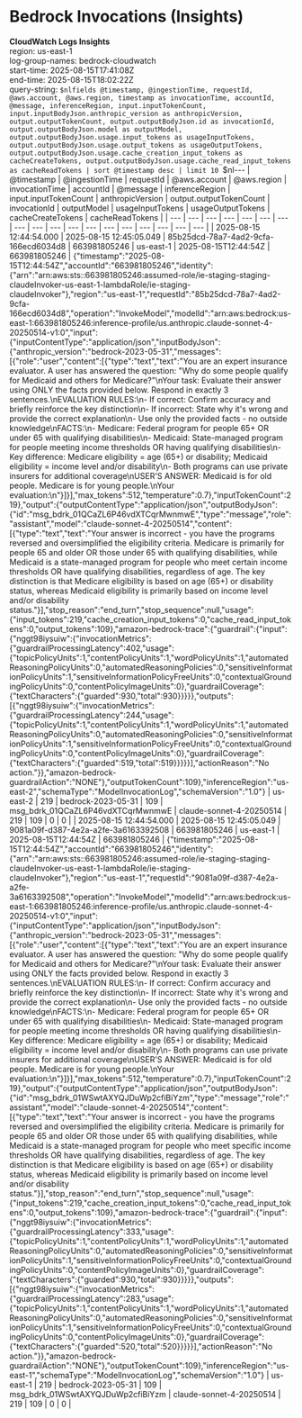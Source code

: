 ﻿# Bedrock Invocations (Insights)

**CloudWatch Logs Insights**  
region: us-east-1  
log-group-names: bedrock-cloudwatch  
start-time: 2025-08-15T17:41:08Z  
end-time: 2025-08-15T18:02:22Z  
query-string:
`$nlfields
  @timestamp,
  @ingestionTime,
  requestId,
  @aws.account,
  @aws.region,
  timestamp as invocationTime,
  accountId,
  @message,
  inferenceRegion,
  input.inputTokenCount,
  input.inputBodyJson.anthropic_version as anthropicVersion,
  output.outputTokenCount,
  output.outputBodyJson.id as invocationId,
  output.outputBodyJson.model as outputModel,
  output.outputBodyJson.usage.input_tokens as usageInputTokens,
  output.outputBodyJson.usage.output_tokens as usageOutputTokens,
  output.outputBodyJson.usage.cache_creation_input_tokens as cacheCreateTokens,
  output.outputBodyJson.usage.cache_read_input_tokens as cacheReadTokens
| sort @timestamp desc
| limit 10
`$nl---
| @timestamp | @ingestionTime | requestId | @aws.account | @aws.region | invocationTime | accountId | @message | inferenceRegion | input.inputTokenCount | anthropicVersion | output.outputTokenCount | invocationId | outputModel | usageInputTokens | usageOutputTokens | cacheCreateTokens | cacheReadTokens |
| --- | --- | --- | --- | --- | --- | --- | --- | --- | --- | --- | --- | --- | --- | --- | --- | --- | --- |
| 2025-08-15 12:44:54.000 | 2025-08-15 12:45:05.049 | 85b25dcd-78a7-4ad2-9cfa-166ecd6034d8 | 663981805246 | us-east-1 | 2025-08-15T12:44:54Z | 663981805246 | {"timestamp":"2025-08-15T12:44:54Z","accountId":"663981805246","identity":{"arn":"arn:aws:sts::663981805246:assumed-role/ie-staging-staging-claudeInvoker-us-east-1-lambdaRole/ie-staging-claudeInvoker"},"region":"us-east-1","requestId":"85b25dcd-78a7-4ad2-9cfa-166ecd6034d8","operation":"InvokeModel","modelId":"arn:aws:bedrock:us-east-1:663981805246:inference-profile/us.anthropic.claude-sonnet-4-20250514-v1:0","input":{"inputContentType":"application/json","inputBodyJson":{"anthropic_version":"bedrock-2023-05-31","messages":[{"role":"user","content":[{"type":"text","text":"You are an expert insurance evaluator. A user has answered the question: \"Why do some people qualify for Medicaid and others for Medicare?\"\nYour task: Evaluate their answer using ONLY the facts provided below. Respond in exactly 3 sentences.\nEVALUATION RULES:\n- If correct: Confirm accuracy and briefly reinforce the key distinction\n- If incorrect: State why it's wrong and provide the correct explanation\n- Use only the provided facts - no outside knowledge\nFACTS:\n- Medicare: Federal program for people 65+ OR under 65 with qualifying disabilities\n- Medicaid: State-managed program for people meeting income thresholds OR having qualifying disabilities\n- Key difference: Medicare eligibility = age (65+) or disability; Medicaid eligibility = income level and/or disability\n- Both programs can use private insurers for additional coverage\nUSER'S ANSWER: Medicaid is for old people. Medicare is for young people.\nYour evaluation:\n"}]}],"max_tokens":512,"temperature":0.7},"inputTokenCount":219},"output":{"outputContentType":"application/json","outputBodyJson":{"id":"msg_bdrk_01QCaZL6P46vdXTCqrMwnmwE","type":"message","role":"assistant","model":"claude-sonnet-4-20250514","content":[{"type":"text","text":"Your answer is incorrect - you have the programs reversed and oversimplified the eligibility criteria. Medicare is primarily for people 65 and older OR those under 65 with qualifying disabilities, while Medicaid is a state-managed program for people who meet certain income thresholds OR have qualifying disabilities, regardless of age. The key distinction is that Medicare eligibility is based on age (65+) or disability status, whereas Medicaid eligibility is primarily based on income level and/or disability status."}],"stop_reason":"end_turn","stop_sequence":null,"usage":{"input_tokens":219,"cache_creation_input_tokens":0,"cache_read_input_tokens":0,"output_tokens":109},"amazon-bedrock-trace":{"guardrail":{"input":{"nggt98iysuiw":{"invocationMetrics":{"guardrailProcessingLatency":402,"usage":{"topicPolicyUnits":1,"contentPolicyUnits":1,"wordPolicyUnits":1,"automatedReasoningPolicyUnits":0,"automatedReasoningPolicies":0,"sensitiveInformationPolicyUnits":1,"sensitiveInformationPolicyFreeUnits":0,"contextualGroundingPolicyUnits":0,"contentPolicyImageUnits":0},"guardrailCoverage":{"textCharacters":{"guarded":930,"total":930}}}}},"outputs":[{"nggt98iysuiw":{"invocationMetrics":{"guardrailProcessingLatency":244,"usage":{"topicPolicyUnits":1,"contentPolicyUnits":1,"wordPolicyUnits":1,"automatedReasoningPolicyUnits":0,"automatedReasoningPolicies":0,"sensitiveInformationPolicyUnits":1,"sensitiveInformationPolicyFreeUnits":0,"contextualGroundingPolicyUnits":0,"contentPolicyImageUnits":0},"guardrailCoverage":{"textCharacters":{"guarded":519,"total":519}}}}}],"actionReason":"No action."}},"amazon-bedrock-guardrailAction":"NONE"},"outputTokenCount":109},"inferenceRegion":"us-east-2","schemaType":"ModelInvocationLog","schemaVersion":"1.0"} | us-east-2 | 219 | bedrock-2023-05-31 | 109 | msg_bdrk_01QCaZL6P46vdXTCqrMwnmwE | claude-sonnet-4-20250514 | 219 | 109 | 0 | 0 |
| 2025-08-15 12:44:54.000 | 2025-08-15 12:45:05.049 | 9081a09f-d387-4e2a-a2fe-3a6163392508 | 663981805246 | us-east-1 | 2025-08-15T12:44:54Z | 663981805246 | {"timestamp":"2025-08-15T12:44:54Z","accountId":"663981805246","identity":{"arn":"arn:aws:sts::663981805246:assumed-role/ie-staging-staging-claudeInvoker-us-east-1-lambdaRole/ie-staging-claudeInvoker"},"region":"us-east-1","requestId":"9081a09f-d387-4e2a-a2fe-3a6163392508","operation":"InvokeModel","modelId":"arn:aws:bedrock:us-east-1:663981805246:inference-profile/us.anthropic.claude-sonnet-4-20250514-v1:0","input":{"inputContentType":"application/json","inputBodyJson":{"anthropic_version":"bedrock-2023-05-31","messages":[{"role":"user","content":[{"type":"text","text":"You are an expert insurance evaluator. A user has answered the question: \"Why do some people qualify for Medicaid and others for Medicare?\"\nYour task: Evaluate their answer using ONLY the facts provided below. Respond in exactly 3 sentences.\nEVALUATION RULES:\n- If correct: Confirm accuracy and briefly reinforce the key distinction\n- If incorrect: State why it's wrong and provide the correct explanation\n- Use only the provided facts - no outside knowledge\nFACTS:\n- Medicare: Federal program for people 65+ OR under 65 with qualifying disabilities\n- Medicaid: State-managed program for people meeting income thresholds OR having qualifying disabilities\n- Key difference: Medicare eligibility = age (65+) or disability; Medicaid eligibility = income level and/or disability\n- Both programs can use private insurers for additional coverage\nUSER'S ANSWER: Medicaid is for old people. Medicare is for young people.\nYour evaluation:\n"}]}],"max_tokens":512,"temperature":0.7},"inputTokenCount":219},"output":{"outputContentType":"application/json","outputBodyJson":{"id":"msg_bdrk_01WSwtAXYQJDuWp2cfiBiYzm","type":"message","role":"assistant","model":"claude-sonnet-4-20250514","content":[{"type":"text","text":"Your answer is incorrect - you have the programs reversed and oversimplified the eligibility criteria. Medicare is primarily for people 65 and older OR those under 65 with qualifying disabilities, while Medicaid is a state-managed program for people who meet specific income thresholds OR have qualifying disabilities, regardless of age. The key distinction is that Medicare eligibility is based on age (65+) or disability status, whereas Medicaid eligibility is primarily based on income level and/or disability status."}],"stop_reason":"end_turn","stop_sequence":null,"usage":{"input_tokens":219,"cache_creation_input_tokens":0,"cache_read_input_tokens":0,"output_tokens":109},"amazon-bedrock-trace":{"guardrail":{"input":{"nggt98iysuiw":{"invocationMetrics":{"guardrailProcessingLatency":333,"usage":{"topicPolicyUnits":1,"contentPolicyUnits":1,"wordPolicyUnits":1,"automatedReasoningPolicyUnits":0,"automatedReasoningPolicies":0,"sensitiveInformationPolicyUnits":1,"sensitiveInformationPolicyFreeUnits":0,"contextualGroundingPolicyUnits":0,"contentPolicyImageUnits":0},"guardrailCoverage":{"textCharacters":{"guarded":930,"total":930}}}}},"outputs":[{"nggt98iysuiw":{"invocationMetrics":{"guardrailProcessingLatency":283,"usage":{"topicPolicyUnits":1,"contentPolicyUnits":1,"wordPolicyUnits":1,"automatedReasoningPolicyUnits":0,"automatedReasoningPolicies":0,"sensitiveInformationPolicyUnits":1,"sensitiveInformationPolicyFreeUnits":0,"contextualGroundingPolicyUnits":0,"contentPolicyImageUnits":0},"guardrailCoverage":{"textCharacters":{"guarded":520,"total":520}}}}}],"actionReason":"No action."}},"amazon-bedrock-guardrailAction":"NONE"},"outputTokenCount":109},"inferenceRegion":"us-east-1","schemaType":"ModelInvocationLog","schemaVersion":"1.0"} | us-east-1 | 219 | bedrock-2023-05-31 | 109 | msg_bdrk_01WSwtAXYQJDuWp2cfiBiYzm | claude-sonnet-4-20250514 | 219 | 109 | 0 | 0 |

